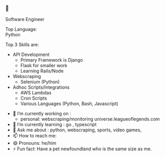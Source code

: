 ### 🤔


Software Engineer

Top Language:  
    Python  

Top 3 Skills are:   
- API Development   
    - Primary Framework is Django
    - Flask for smaller work
    - Learning Rails/Node
- Webscraping  
    - Selenium (Python)
- Adhoc Scripts/Integrations   
    - AWS Lambdas
    - Cron Scripts
    - Various Languages (Python, Bash, Javascript)


<!--
**preston-scibek/preston-scibek** is a ✨ _special_ ✨ repository because its `README.md` (this file) appears on your GitHub profile.

Here are some ideas to get you started:
- 👯 I’m looking to collaborate on ...
- 🤔 I’m looking for help with : 
    - professional: sensors/aptitude development for https://github.com/open-olive/olive-helps

-->
- 🔭 I’m currently working on : 
    - personal: webscraping/monitoring universe.leagueoflegends.com
- 🌱 I’m currently learning : go , typescript
- 💬 Ask me about : python, webscraping, sports, video games, 
- 📫 How to reach me: 
- 😄 Pronouns: he/him
- ⚡ Fun fact: Have a pet newfoundland who is the same size as me.

